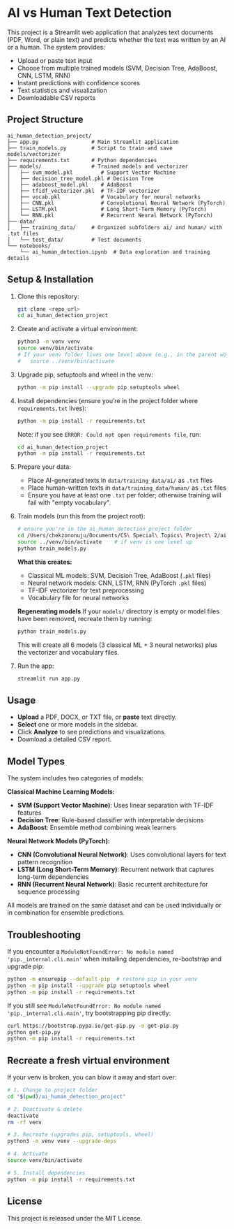 # AI vs Human Text Detection

This project is a Streamlit web application that analyzes text documents (PDF, Word, or plain text) and predicts whether the text was written by an AI or a human. The system provides:

- Upload or paste text input
- Choose from multiple trained models (SVM, Decision Tree, AdaBoost, CNN, LSTM, RNN)
- Instant predictions with confidence scores
- Text statistics and visualization
- Downloadable CSV reports

## Project Structure

```
ai_human_detection_project/
├── app.py                 # Main Streamlit application
├── train_models.py        # Script to train and save models/vectorizer
├── requirements.txt       # Python dependencies
├── models/                # Trained models and vectorizer
│   ├── svm_model.pkl         # Support Vector Machine
│   ├── decision_tree_model.pkl # Decision Tree
│   ├── adaboost_model.pkl    # AdaBoost
│   ├── tfidf_vectorizer.pkl  # TF-IDF vectorizer
│   ├── vocab.pkl             # Vocabulary for neural networks
│   ├── CNN.pkl               # Convolutional Neural Network (PyTorch)
│   ├── LSTM.pkl              # Long Short-Term Memory (PyTorch)
│   └── RNN.pkl               # Recurrent Neural Network (PyTorch)
├── data/
│   ├── training_data/     # Organized subfolders ai/ and human/ with .txt files
│   └── test_data/         # Test documents
└── notebooks/
    └── ai_human_detection.ipynb  # Data exploration and training details
```

## Setup & Installation

1. Clone this repository:
   ```zsh
   git clone <repo_url>
   cd ai_human_detection_project
   ```
2. Create and activate a virtual environment:
   ```zsh
   python3 -m venv venv
   source venv/bin/activate
   # If your venv folder lives one level above (e.g., in the parent workspace), run:
   #   source ../venv/bin/activate
   ```
3. Upgrade pip, setuptools and wheel in the venv:
   ```zsh
   python -m pip install --upgrade pip setuptools wheel
   ```
4. Install dependencies (ensure you’re in the project folder where `requirements.txt` lives):
   ```zsh
   python -m pip install -r requirements.txt
   ```
   Note: if you see `ERROR: Could not open requirements file`, run:
   ```zsh
   cd ai_human_detection_project
   python -m pip install -r requirements.txt
   ```

5. Prepare your data:
   - Place AI-generated texts in `data/training_data/ai/` as `.txt` files
   - Place human-written texts in `data/training_data/human/` as `.txt` files
   - Ensure you have at least one `.txt` per folder; otherwise training will fail with "empty vocabulary".

6. Train models (run this from the project root):
   ```zsh
   # ensure you're in the ai_human_detection_project folder
   cd /Users/chekzononuju/Documents/CS\ Special\ Topics\ Project\ 2/ai_human_detection_project
   source ../venv/bin/activate    # if venv is one level up
   python train_models.py
   ```

   **What this creates:**
   - Classical ML models: SVM, Decision Tree, AdaBoost (`.pkl` files)
   - Neural network models: CNN, LSTM, RNN (PyTorch `.pkl` files)
   - TF-IDF vectorizer for text preprocessing
   - Vocabulary file for neural networks

   **Regenerating models**
   If your `models/` directory is empty or model files have been removed, recreate them by running:
   ```zsh
   python train_models.py
   ```
   This will create all 6 models (3 classical ML + 3 neural networks) plus the vectorizer and vocabulary files.

7. Run the app:
   ```zsh
   streamlit run app.py
   ```

## Usage

- **Upload** a PDF, DOCX, or TXT file, or **paste** text directly.
- **Select** one or more models in the sidebar.
- Click **Analyze** to see predictions and visualizations.
- Download a detailed CSV report.

## Model Types

The system includes two categories of models:

**Classical Machine Learning Models:**
- **SVM (Support Vector Machine)**: Uses linear separation with TF-IDF features
- **Decision Tree**: Rule-based classifier with interpretable decisions  
- **AdaBoost**: Ensemble method combining weak learners

**Neural Network Models (PyTorch):**
- **CNN (Convolutional Neural Network)**: Uses convolutional layers for text pattern recognition
- **LSTM (Long Short-Term Memory)**: Recurrent network that captures long-term dependencies
- **RNN (Recurrent Neural Network)**: Basic recurrent architecture for sequence processing

All models are trained on the same dataset and can be used individually or in combination for ensemble predictions.

## Troubleshooting

If you encounter a `ModuleNotFoundError: No module named 'pip._internal.cli.main'` when installing dependencies, re-bootstrap and upgrade pip:
```zsh
python -m ensurepip --default-pip  # restore pip in your venv
python -m pip install --upgrade pip setuptools wheel
python -m pip install -r requirements.txt
```
If you still see `ModuleNotFoundError: No module named 'pip._internal.cli.main'`, try bootstrapping pip directly:
```zsh
curl https://bootstrap.pypa.io/get-pip.py -o get-pip.py
python get-pip.py
python -m pip install -r requirements.txt
```

## Recreate a fresh virtual environment

If your venv is broken, you can blow it away and start over:
```zsh
# 1. Change to project folder
cd "$(pwd)/ai_human_detection_project"

# 2. Deactivate & delete
deactivate
rm -rf venv

# 3. Recreate (upgrades pip, setuptools, wheel)
python3 -m venv venv --upgrade-deps

# 4. Activate
source venv/bin/activate

# 5. Install dependencies
python -m pip install -r requirements.txt
```

## License

This project is released under the MIT License.
